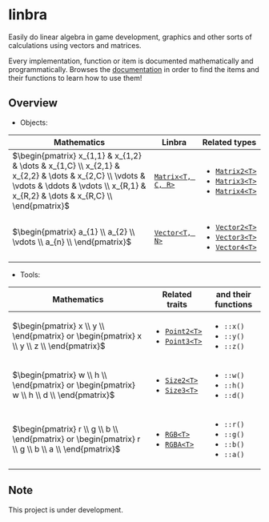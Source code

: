 # linbra
Easily do linear algebra in game development, graphics and other sorts of calculations using vectors and matrices.

Every implementation, function or item is documented mathematically and programmatically. Browses the [documentation](https://docs.rs/linbra/latest/linbra) in order to find the items and their functions to learn how to use them!

## Overview
- Objects:

| Mathematics | Linbra | Related types |
| --- | --- | --- |
| $\begin{pmatrix} x_{1,1} & x_{1,2} & \dots & x_{1,C} \\ x_{2,1} & x_{2,2} & \dots & x_{2,C} \\ \vdots & \vdots & \ddots & \vdots \\ x_{R,1} & x_{R,2} & \dots & x_{R,C} \\ \end{pmatrix}$ | [`Matrix<T, C, R>`](https://docs.rs/linbra/latest/linbra/matrix/struct.Matrix.html) | <ul><li>[`Matrix2<T>`](https://docs.rs/linbra/latest/linbra/matrix/type.Matrix2.html)</li> <li>[`Matrix3<T>`](https://docs.rs/linbra/latest/linbra/matrix/type.Matrix3.html)</li> <li>[`Matrix4<T>`](https://docs.rs/linbra/latest/linbra/matrix/type.Matrix4.html)</li></ul> |
| $\begin{pmatrix} a_{1} \\ a_{2} \\ \vdots \\ a_{n} \\ \end{pmatrix}$ | [`Vector<T, N>`](https://docs.rs/linbra/latest/linbra/vector/struct.Vector.html) | <ul><li>[`Vector2<T>`](https://docs.rs/linbra/latest/linbra/vector/type.Vector2.html)</li> <li>[`Vector3<T>`](https://docs.rs/linbra/latest/linbra/vector/type.Vector3.html)</li> <li>[`Vector4<T>`](https://docs.rs/linbra/latest/linbra/vector/type.Vector3.html)</li></ul> |

- Tools:

| Mathematics | Related traits | and their functions |
| --- | --- | --- |
| $\begin{pmatrix} x \\ y \\ \end{pmatrix} or \begin{pmatrix} x \\ y \\ z \\ \end{pmatrix}$ | <ul><li>[`Point2<T>`](https://docs.rs/linbra/latest/linbra/points/trait.Point2.html)</li><li>[`Point3<T>`](https://docs.rs/linbra/latest/linbra/points/trait.Point3.html)</li></ul> | <ul><li>`::x()`</li><li>`::y()`</li><li>`::z()`</li></ul> |
| $\begin{pmatrix} w \\ h \\ \end{pmatrix} or \begin{pmatrix} w \\ h \\ d \\ \end{pmatrix}$ | <ul><li>[`Size2<T>`](https://docs.rs/linbra/latest/linbra/sizes/trait.Size2.html)</li><li>[`Size3<T>`](https://docs.rs/linbra/latest/linbra/sizes/trait.Size3.html)</li></ul> | <ul><li>`::w()`</li><li>`::h()`</li><li>`::d()`</li></ul> |
| $\begin{pmatrix} r \\ g \\ b \\ \end{pmatrix} or \begin{pmatrix} r \\ g \\ b \\ a \\ \end{pmatrix}$ | <ul><li>[`RGB<T>`](https://docs.rs/linbra/latest/linbra/colours/trait.RGB.html)</li><li>[`RGBA<T>`](https://docs.rs/linbra/latest/linbra/colours/trait.RGBA.html)</li></ul> | <ul><li>`::r()`</li><li>`::g()`</li><li>`::b()`</li><li>`::a()`</li></ul> |


## Note
This project is under development.
